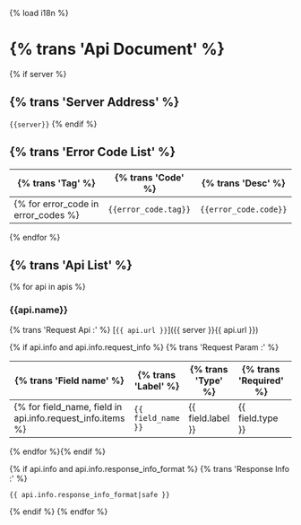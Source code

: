 {% load i18n %}
# {% trans 'Api Document' %}
{% if server %}
## {% trans 'Server Address' %}

`{{server}}`
{% endif %}
## {% trans 'Error Code List' %}

| {% trans 'Tag' %} | {% trans 'Code' %} | {% trans 'Desc' %} |
| ---- | ---- | ---- |
{% for error_code in error_codes %}| `{{error_code.tag}}` | `{{error_code.code}}` | {{error_code.desc}} |
{% endfor %}


## {% trans 'Api List' %}

{% for api in apis %}
### {{api.name}}

{% trans 'Request Api :' %} [`{{ api.url }}`]({{ server }}{{ api.url }})

{% if api.info and api.info.request_info %}
{% trans 'Request Param :' %}

| {% trans 'Field name' %} | {% trans 'Label' %} | {% trans 'Type' %} | {% trans 'Required' %} | {% trans 'Default value' %} | {% trans 'Help text' %} | {% trans 'Field info' %} |
| ---- | ---- | ---- | ---- | ---- | ---- | ---- |
{% for field_name, field in api.info.request_info.items %}| `{{ field_name }}` | {{ field.label }} | {{ field.type }} | {{ field.required_format }} | {{ field.default_format }} | {{ field.help_text|default_if_none:'' }} | {{ field.extend_info_format }} |
{% endfor %}{% endif %}

{% if api.info and api.info.response_info_format %}
{% trans 'Response Info :' %}

```
{{ api.info.response_info_format|safe }}
```
{% endif %}
{% endfor %}
